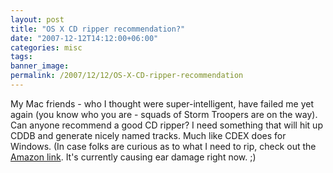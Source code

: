 ```yaml
---
layout: post
title: "OS X CD ripper recommendation?"
date: "2007-12-12T14:12:00+06:00"
categories: misc 
tags: 
banner_image: 
permalink: /2007/12/12/OS-X-CD-ripper-recommendation
---
```


My Mac friends - who I thought were super-intelligent, have failed me yet again (you know who you are - squads of Storm Troopers are on the way). Can anyone recommend a good CD ripper? I need something that will hit up CDDB and generate nicely named tracks. Much like CDEX does for Windows. (In case folks are curious as to what I need to rip, check out the <a href="http://www.amazon.com/gp/product/B0000507CM/ref=wl_it_dp?ie=UTF8&coliid=I1MUWF4AM3GV4Z&colid=2TCL1D08EZEYE">Amazon link</a>. It's currently causing ear damage right now. ;)